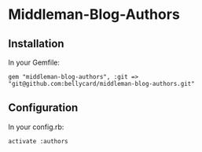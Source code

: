 # Middleman-Blog-Authors

## Installation

In your Gemfile:

```
gem "middleman-blog-authors", :git => "git@github.com:bellycard/middleman-blog-authors.git"
```

## Configuration

In your config.rb:

```
activate :authors
```